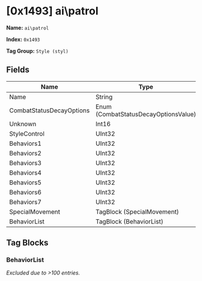 # [0x1493] ai\patrol

**Name:** ```ai\patrol```

**Index:** ```0x1493```

**Tag Group:** ```Style (styl)```

## Fields

Name	| Type	| Value
---	|---	|---	|
Name	|String	|normal
CombatStatusDecayOptions	|Enum (CombatStatusDecayOptionsValue)	|null
Unknown	|Int16	|0
StyleControl	|UInt32	|1
Behaviors1	|UInt32	|4294967295
Behaviors2	|UInt32	|4294967295
Behaviors3	|UInt32	|4294967295
Behaviors4	|UInt32	|2147483647
Behaviors5	|UInt32	|4294967295
Behaviors6	|UInt32	|4294967295
Behaviors7	|UInt32	|131071
SpecialMovement	|TagBlock (SpecialMovement)	|0
BehaviorList	|TagBlock (BehaviorList)	|[209](#behaviorlist)


## Tag Blocks

### BehaviorList

*Excluded due to >100 entries.*